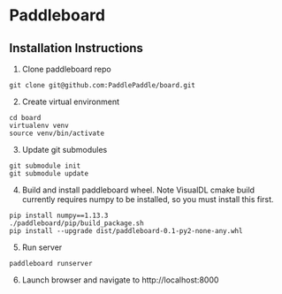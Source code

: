 # Paddleboard

## Installation Instructions

1) Clone paddleboard repo

```
git clone git@github.com:PaddlePaddle/board.git
```

2)  Create virtual environment

```
cd board
virtualenv venv
source venv/bin/activate
``` 

3)  Update git submodules
```
git submodule init
git submodule update
```

4)  Build and install paddleboard wheel.  Note VisualDL cmake build currently requires numpy to be installed, so you must install this first.
```
pip install numpy==1.13.3
./paddleboard/pip/build_package.sh
pip install --upgrade dist/paddleboard-0.1-py2-none-any.whl
```

5)  Run server

```
paddleboard runserver
```

6)  Launch browser and navigate to http://localhost:8000